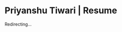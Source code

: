 # Priyanshu Tiwari | Resume

Redirecting...

<script>
    window.location.replace('https://drive.google.com/file/d/1_GZ56-O3JNF6-jmU4Xu-StJYgNdz3Tsa/view');
</script>
